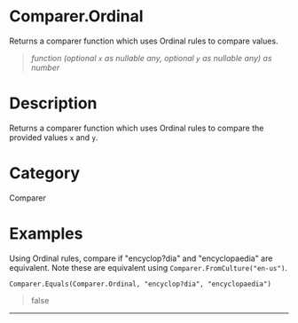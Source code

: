 # Comparer.Ordinal
Returns a comparer function which uses Ordinal rules to compare values.
> _function (optional <code>x</code> as nullable any, optional <code>y</code> as nullable any) as number_

# Description 
Returns a comparer function which uses Ordinal rules to compare the provided values <code>x</code> and <code>y</code>.
# Category 
Comparer
# Examples 
Using Ordinal rules, compare if "encyclop?dia" and "encyclopaedia" are equivalent. Note these are equivalent using <code>Comparer.FromCulture("en-us")</code>. 
```
Comparer.Equals(Comparer.Ordinal, "encyclop?dia", "encyclopaedia")
```
> false

***
